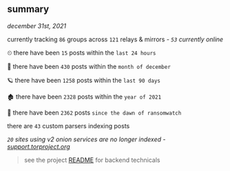 
## summary
_december 31st, 2021_

currently tracking `86` groups across `121` relays & mirrors - _`53` currently online_

⏲ there have been `15` posts within the `last 24 hours`

🦈 there have been `430` posts within the `month of december`

🪐 there have been `1258` posts within the `last 90 days`

🏚 there have been `2328` posts within the `year of 2021`

🦕 there have been `2362` posts `since the dawn of ransomwatch`

there are `43` custom parsers indexing posts

_`20` sites using v2 onion services are no longer indexed - [support.torproject.org](https://support.torproject.org/onionservices/v2-deprecation/)_

> see the project [README](https://github.com/thetanz/ransomwatch#ransomwatch--) for backend technicals
